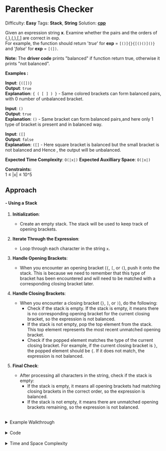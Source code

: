 # Parenthesis Checker

Difficulty: **Easy**
Tags: **Stack**, **String**
Solution: **[cpp](parenthesisChecker.cpp)**

Given an expression string **x**. Examine whether the pairs and the orders of {,},(,),[,] are correct in exp.  
For example, the function should return '*true*' for **exp** = `[()]{}{[()()]()}` and '*false*' for **exp** = `[(])`.

**Note:** The **driver code** prints "balanced" if function return true, otherwise it prints "not balanced".

**Examples :**

**Input**: `{([])}` <br>
**Output**: `true` <br>
**Explanation**: `{ ( [ ] ) }` - Same colored brackets can form balanced pairs, with 0 number of unbalanced bracket.

**Input**: `()` <br>
**Output**: `true` <br>
**Explanation**: `()` - Same bracket can form balanced pairs,and here only 1 type of bracket is present and in balanced way.

**Input**: `([]` <br>
**Output**: `false` <br>
**Explanation**: `([]` - Here square bracket is balanced but the small bracket is not balanced and Hence , the output will be unbalanced.

**Expected Time Complexity**: `O(|x|)` 
**Expected Auxilliary Space**: `O(|x|)`
  
**Constraints:**  
1 ≤ |x| ≤ 10^5


## Approach
#### - Using a Stack

1. **Initialization**:
   - Create an empty stack. The stack will be used to keep track of opening brackets.

2. **Iterate Through the Expression**:
   - Loop through each character in the string `x`.

3. **Handle Opening Brackets**:
   - When you encounter an opening bracket (`{`, `[`, or `(`), push it onto the stack. This is because we need to remember that this type of bracket has been encountered and will need to be matched with a corresponding closing bracket later.

4. **Handle Closing Brackets**:
   - When you encounter a closing bracket (`}`, `]`, or `)`), do the following:
     - Check if the stack is empty. If the stack is empty, it means there is no corresponding opening bracket for the current closing bracket, so the expression is not balanced.
     - If the stack is not empty, pop the top element from the stack. This top element represents the most recent unmatched opening bracket.
     - Check if the popped element matches the type of the current closing bracket. For example, if the current closing bracket is `}`, the popped element should be `{`. If it does not match, the expression is not balanced.

5. **Final Check**:
   - After processing all characters in the string, check if the stack is empty:
     - If the stack is empty, it means all opening brackets had matching closing brackets in the correct order, so the expression is balanced.
     - If the stack is not empty, it means there are unmatched opening brackets remaining, so the expression is not balanced.

<br>
<details>
<summary>Example Walkthrough</summary>
<br>

Consider the string `{([])}`:

1. **Processing `{`**:
   - Stack: `{`
   - Push `{` onto the stack.

2. **Processing `(`**:
   - Stack: `{ (`
   - Push `(` onto the stack.

3. **Processing `[`**:
   - Stack: `{ ( [`
   - Push `[` onto the stack.

4. **Processing `]`**:
   - Stack: `{ ( [`
   - Pop the top of the stack (`[`). The closing bracket `]` matches the opening bracket `[`, so the match is successful.

5. **Processing `)`**:
   - Stack: `{ (`
   - Pop the top of the stack (`(`). The closing bracket `)` matches the opening bracket `(`, so the match is successful.

6. **Processing `}`**:
   - Stack: `{`
   - Pop the top of the stack (`{`). The closing bracket `}` matches the opening bracket `{`, so the match is successful.

7. **End of String**:
   - Stack: empty
   - Since the stack is empty and all brackets matched correctly, the expression is balanced.

</details>



<br>
<details>
<summary>Code</summary>
<br>

```cpp
#include <iostream>
#include <stack>
#include <string>

bool ispar(const std::string &x) {
    std::stack<char> s;  // Stack to keep track of opening brackets
    
    // Iterate through each character in the string
    for (char c : x) {
        // If the character is an opening bracket, push it onto the stack
        if (c == '{' || c == '(' || c == '[') {
            s.push(c);
        }
        // If the character is a closing bracket
        else {
            // Check if the stack is empty (no matching opening bracket)
            if (s.empty()) return false;
            
            // Pop the top of the stack (the most recent unmatched opening bracket)
            char top = s.top();
            s.pop();
            
            // Check if the popped opening bracket matches the current closing bracket
            if (c == '}' && top != '{') return false;
            if (c == ')' && top != '(') return false;
            if (c == ']' && top != '[') return false;
        }
    }
    
    // If the stack is empty, all opening brackets had matching closing brackets
    return s.empty();
}

int main() {
    std::string exp;
    std::cin >> exp;
    if (ispar(exp)) {
        std::cout << "balanced" << std::endl;
    } else {
        std::cout << "not balanced" << std::endl;
    }
    return 0;
}
```
</details>


<br>
<details>
<summary>Time and Space Complexity</summary>
<br>

- The **time complexity** of this approach is `O(|x|)`, where `|x|` is the length of the string. This is because each character in the string is processed once, and stack operations (push and pop) are `O(1)`.

- The **space complexity** is also `O(|x|)` in the worst case.
</details>




